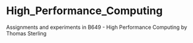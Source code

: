 # High_Performance_Computing
Assignments and experiments in B649 - High Performance Computing by Thomas Sterling
